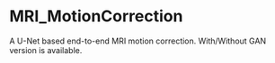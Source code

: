 # MRI_MotionCorrection
A U-Net based end-to-end MRI motion correction. With/Without GAN version is available.

